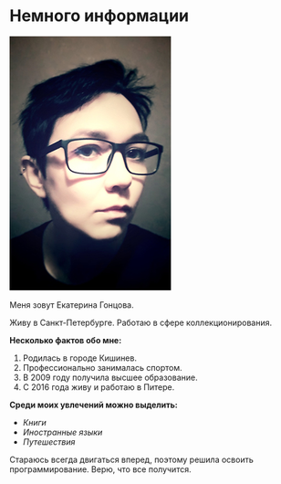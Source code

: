 # Немного информации
![Photo](01.jpg)

Меня зовут Екатерина Гонцова.

Живу в Санкт-Петербурге. Работаю в сфере коллекционирования.

**Несколько фактов обо мне:**
1. Родилась в городе Кишинев.
2. Профессионально занималась спортом.
3. В 2009 году получила высшее образование.
4. С 2016 года живу и работаю в Питере.
   
**Среди моих увлечений можно выделить:**
- *Книги*
- *Иностранные языки*
- *Путешествия*

Стараюсь всегда двигаться вперед, поэтому решила освоить программирование. Верю, что все получится.

